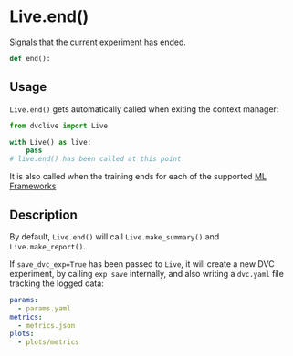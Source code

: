 # Live.end()

Signals that the current experiment has ended.

```py
def end():
```

## Usage

`Live.end()` gets automatically called when exiting the context manager:

```py
from dvclive import Live

with Live() as live:
    pass
# live.end() has been called at this point
```

It is also called when the training ends for each of the supported
[ML Frameworks](/docs/dvclive/api-reference/ml-frameworks)

## Description

By default, `Live.end()` will call `Live.make_summary()` and
`Live.make_report()`.

If `save_dvc_exp=True` has been passed to `Live`, it will create a new DVC
<abbr>experiment</abbrs>, by calling `exp save` internally, and also writing a
`dvc.yaml` file tracking the logged data:

```yaml
params:
  - params.yaml
metrics:
  - metrics.json
plots:
  - plots/metrics
```
